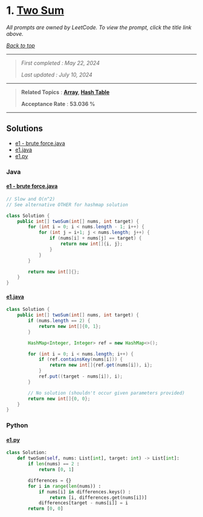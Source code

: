 # 1. [Two Sum](<https://leetcode.com/problems/two-sum>)

*All prompts are owned by LeetCode. To view the prompt, click the title link above.*

*[Back to top](<../README.md>)*

------

> *First completed : May 22, 2024*
>
> *Last updated : July 10, 2024*

------

> **Related Topics** : **[Array](<by_topic/Array.md>), [Hash Table](<by_topic/Hash Table.md>)**
>
> **Acceptance Rate** : **53.036 %**

------

## Solutions

- [e1 - brute force.java](<../my-submissions/e1 - brute force.java>)
- [e1.java](<../my-submissions/e1.java>)
- [e1.py](<../my-submissions/e1.py>)
### Java
#### [e1 - brute force.java](<../my-submissions/e1 - brute force.java>)
```Java
// Slow and O(n^2)
// See alternative OTHER for hashmap solution

class Solution {
    public int[] twoSum(int[] nums, int target) {
        for (int i = 0; i < nums.length - 1; i++) {
            for (int j = i+1; j < nums.length; j++) {
                if (nums[i] + nums[j] == target) {
                    return new int[]{i, j};
                }
            }
        }

        return new int[]{};
    }
}
```

#### [e1.java](<../my-submissions/e1.java>)
```Java
class Solution {
    public int[] twoSum(int[] nums, int target) {
        if (nums.length == 2) {
            return new int[]{0, 1};
        }

        HashMap<Integer, Integer> ref = new HashMap<>();

        for (int i = 0; i < nums.length; i++) {
            if (ref.containsKey(nums[i])) {
                return new int[]{ref.get(nums[i]), i};
            }
            ref.put((target - nums[i]), i);
        }

        // No solution (shouldn't occur given parameters provided)
        return new int[]{0, 0};
    }
}
```

### Python
#### [e1.py](<../my-submissions/e1.py>)
```Python
class Solution:
    def twoSum(self, nums: List[int], target: int) -> List[int]:
        if len(nums) == 2 :
            return [0, 1]

        differences = {}
        for i in range(len(nums)) :
            if nums[i] in differences.keys() :
                return [i, differences.get(nums[i])]
            differences[target - nums[i]] = i
        return [0, 0]
        
```


